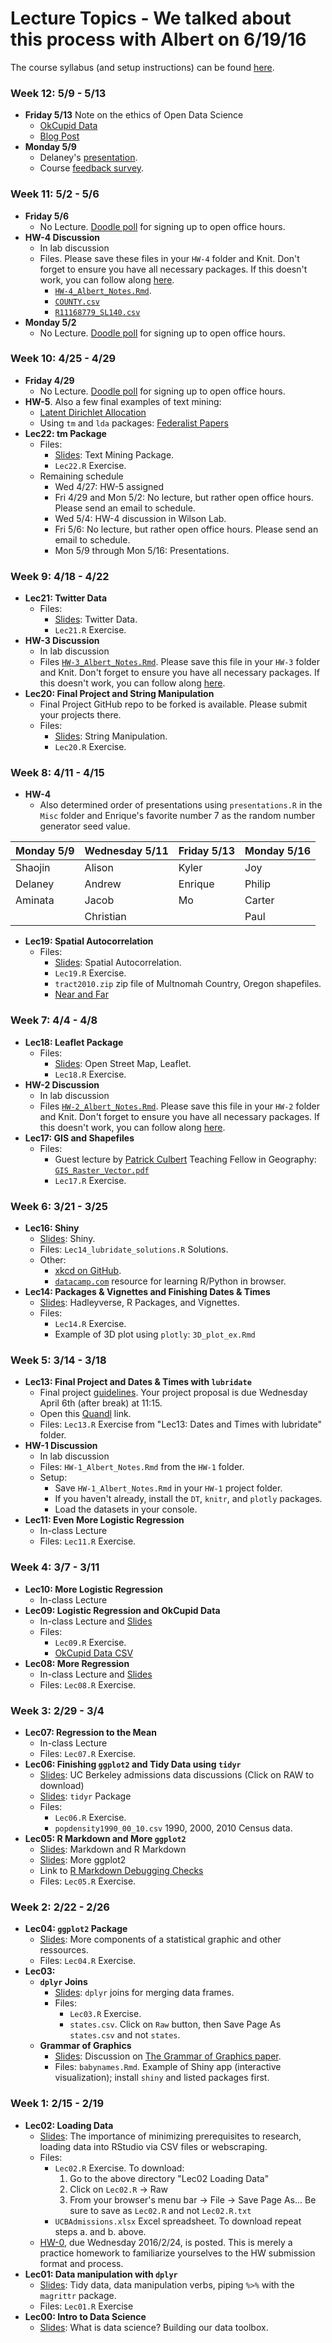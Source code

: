 # Lecture Topics - We talked about this process with Albert on 6/19/16

The course syllabus (and setup instructions) can be found
[here](http://rudeboybert.github.io/teaching/courses/MATH216/2016-02.html).





### Week 12: 5/9 - 5/13

* **Friday 5/13** Note on the ethics of Open Data Science
    + [OkCupid Data](http://www.vox.com/2016/5/12/11666116/70000-okcupid-users-data-release)
    + [Blog Post](https://ironholds.org/blog/when-science-goes-bad-consent-data-and-doubling-down-on-the-internet/)
* **Monday 5/9**
    + Delaney's [presentation](https://docs.google.com/presentation/d/18MnimPhU_fkdKD3YHVMYSvQ-QODQXKhWEtaasa-K1oA/edit?ts=5730a23f#slide=id.g111eeedda4_0_118).
    + Course [feedback survey](https://docs.google.com/forms/d/1zi1-DwintN2SybU3Z-NI0UG-punWmGy4iK1RLxY0Llw/edit).












### Week 11: 5/2 - 5/6

* **Friday 5/6**
    + No Lecture. [Doodle poll](http://doodle.com/poll/iatnxghit7ut7e5p) for signing up to open office hours.
* **HW-4 Discussion**
    + In lab discussion
    + Files. Please save these files in your `HW-4` folder and Knit. Don't forget to ensure
you have all necessary packages. If this doesn't work, you can follow along
[here](http://rpubs.com/rudeboybert/MATH216_HW4_Discussion). 
        + [`HW-4_Albert_Notes.Rmd`](https://raw.githubusercontent.com/Middlebury-Data-Science/HW-4/master/HW-4_Albert_Notes.Rmd).
        + [`COUNTY.csv`](https://raw.githubusercontent.com/Middlebury-Data-Science/HW-4/master/COUNTY.csv)
        + [`R11168779_SL140.csv`](https://raw.githubusercontent.com/Middlebury-Data-Science/HW-4/master/R11168779_SL140.csv)
* **Monday 5/2**
    + No Lecture. [Doodle poll](http://doodle.com/poll/iatnxghit7ut7e5p) for signing up to open office hours.




### Week 10: 4/25 - 4/29

* **Friday 4/29**
    + No Lecture. [Doodle poll](http://doodle.com/poll/iatnxghit7ut7e5p) for signing up to open office hours. 
* **HW-5**. Also a few final examples of text mining:
    + [Latent Dirichlet Allocation](http://blog.echen.me/2011/08/22/introduction-to-latent-dirichlet-allocation/)
    + Using `tm` and `lda` packages: [Federalist Papers](https://github.com/rudeboybert/Federalist)
* **Lec22: tm Package**
    + Files:
        + <a href="http://rpubs.com/rudeboybert/MATH216_Lec22" target="_blank">Slides</a>: Text Mining Package.
        + `Lec22.R` Exercise.
    + Remaining schedule
        + Wed 4/27: HW-5 assigned
        + Fri 4/29 and Mon 5/2: No lecture, but rather open office hours. Please send an email to schedule.
        + Wed 5/4: HW-4 discussion in Wilson Lab.
        + Fri 5/6: No lecture, but rather open office hours. Please send an email to schedule.
        + Mon 5/9 through Mon 5/16: Presentations.





### Week 9: 4/18 - 4/22

* **Lec21: Twitter Data**
    + Files:
        + <a href="http://rpubs.com/rudeboybert/MATH216_Lec21" target="_blank">Slides</a>: Twitter Data.
        + `Lec21.R` Exercise.
* **HW-3 Discussion**
    + In lab discussion
    + Files 
    [`HW-3_Albert_Notes.Rmd`](https://raw.githubusercontent.com/Middlebury-Data-Science/HW-3/master/HW-3_Albert_Notes.Rmd).
    Please save this file in your `HW-3` folder and Knit. Don't forget to ensure
    you have all necessary packages. If this doesn't work, you can follow along
    [here](http://rpubs.com/rudeboybert/MATH216_HW3_Discussion).
* **Lec20: Final Project and String Manipulation**
    + Final Project GitHub repo to be forked is available. Please submit your
    projects there.
    + Files:
        + <a href="http://rpubs.com/rudeboybert/MATH216_Lec20" target="_blank">Slides</a>: String Manipulation.
        + `Lec20.R` Exercise.




### Week 8: 4/11 - 4/15

* **HW-4**
    + Also determined order of presentations using `presentations.R` in the `Misc` folder and Enrique's favorite number 7 as the random number generator seed value.

|Monday 5/9 |Wednesday 5/11 |Friday 5/13 |Monday 5/16 |
|:----------|:--------------|:-----------|:-----------|
|Shaojin    |Alison         |Kyler       |Joy         |
|Delaney    |Andrew         |Enrique     |Philip      |
|Aminata    |Jacob          |Mo          |Carter      |
|           |Christian      |            |Paul        |
* **Lec19: Spatial Autocorrelation**
    + Files:
        + <a href="http://rpubs.com/rudeboybert/MATH216_Lec19" target="_blank">Slides</a>: Spatial Autocorrelation.
        + `Lec19.R` Exercise.
        + `tract2010.zip` zip file of Multnomah Country, Oregon shapefiles. 
        + <a href="https://www.youtube.com/watch?v=iZhEcRrMA-M" target="_blank">Near and Far</a>







### Week 7: 4/4 - 4/8

* **Lec18: Leaflet Package**
    + Files:
        + <a href="http://rpubs.com/rudeboybert/MATH216_Lec18" target="_blank">Slides</a>: Open Street Map, Leaflet.
        + `Lec18.R` Exercise.
* **HW-2 Discussion**
    + In lab discussion
    + Files 
    [`HW-2_Albert_Notes.Rmd`](https://raw.githubusercontent.com/Middlebury-Data-Science/HW-2/master/HW-2_Albert_Notes.Rmd).
    Please save this file in your `HW-2` folder and Knit. Don't forget to ensure
    you have all necessary packages. If this doesn't work, you can follow along
    [here](http://rpubs.com/rudeboybert/MATH216_HW2_Discussion).
* **Lec17: GIS and Shapefiles**
    + Files:
        + Guest lecture by [Patrick
        Culbert](http://www.middlebury.edu/academics/geog/faculty/node/495656)
        Teaching Fellow in Geography:
        [`GIS_Raster_Vector.pdf`](https://github.com/Middlebury-Data-Science/Topics/raw/master/Lec17%20Shapefiles/GIS_Raster_Vector.pdf)
        + `Lec17.R` Exercise.



### Week 6: 3/21 - 3/25


* **Lec16: Shiny**
    + <a href="http://rpubs.com/rudeboybert/MATH216_Lec16" target="_blank">Slides</a>: Shiny.
    + Files: `Lec14_lubridate_solutions.R` Solutions.
    + Other:
        + [xkcd on GitHub](http://explainxkcd.com/wiki/index.php/1597:_Git).
        + [`datacamp.com`](http://www.datacamp.com) resource for learning R/Python in browser.
* **Lec14: Packages & Vignettes and Finishing Dates & Times**
    + <a href="http://rpubs.com/rudeboybert/MATH216_Lec14" target="_blank">Slides</a>: Hadleyverse, R Packages, and Vignettes.
    + Files:
        + `Lec14.R` Exercise.
        + Example of 3D plot using `plotly`: `3D_plot_ex.Rmd`



### Week 5: 3/14 - 3/18

* **Lec13: Final Project and Dates & Times with `lubridate`**
    + Final project [guidelines](http://htmlpreview.github.io/?https://raw.githubusercontent.com/Middlebury-Data-Science/Topics/master/Lec13%20Project/project.html). Your project proposal is due Wednesday April 6th (after break) at 11:15.
    + Open this [Quandl](https://www.quandl.com/data/BAVERAGE/USD-USD-BITCOIN-Weighted-Price) link.
    + Files: `Lec13.R` Exercise from "Lec13: Dates and Times with lubridate" folder.
* **HW-1 Discussion**
    + In lab discussion
    + Files: `HW-1_Albert_Notes.Rmd` from the `HW-1` folder. 
    + Setup:
        + Save `HW-1_Albert_Notes.Rmd` in your `HW-1` project folder.
        + If you haven't already, install the `DT`, `knitr`, and `plotly` packages.
        + Load the datasets in your console.
* **Lec11: Even More Logistic Regression**
    + In-class Lecture
    + Files: `Lec11.R` Exercise.



### Week 4: 3/7 - 3/11

* **Lec10: More Logistic Regression**
    + In-class Lecture
* **Lec09: Logistic Regression and OkCupid Data**
    + In-class Lecture and <a href="http://rpubs.com/rudeboybert/MATH216_Lec09" target="_blank">Slides</a>
    + Files:
        + `Lec09.R` Exercise.
        + [OkCupid Data CSV](https://github.com/rudeboybert/JSE_OkCupid/raw/master/profiles.csv.zip)
* **Lec08: More Regression**
    + In-class Lecture and <a href="http://htmlpreview.github.io/?https://raw.githubusercontent.com/Middlebury-Data-Science/Topics/master/Lec08%20More%20Regression/Orders_of_Magnitude.html#1" target="_blank">Slides</a>
    + Files: `Lec08.R` Exercise.





### Week 3: 2/29 - 3/4

* **Lec07: Regression to the Mean**
    + In-class Lecture
    + Files: `Lec07.R` Exercise.
* **Lec06: Finishing `ggplot2` and Tidy Data using `tidyr`**
    + <a href="https://github.com/Middlebury-Data-Science/Topics/blob/master/Lec06%20Tidy%20Data%20with%20tidyr/UCB.pdf" target="_blank">Slides</a>: UC Berkeley admissions data discussions (Click on RAW to download)
    + <a href="https://github.com/Middlebury-Data-Science/Topics/blob/master/Lec06%20Tidy%20Data%20with%20tidyr/DataWranglingWithR.pdf" target="_blank">Slides</a>: `tidyr` Package
    + Files:
        + `Lec06.R` Exercise.
        + `popdensity1990_00_10.csv` 1990, 2000, 2010 Census data.
* **Lec05: R Markdown and More `ggplot2`**
    + <a href="http://rpubs.com/rudeboybert/MATH216_Lec05b" target="_blank">Slides</a>: Markdown and R Markdown
    + <a href="http://rpubs.com/rudeboybert/MATH216_Lec05" target="_blank">Slides</a>: More ggplot2
    + Link to [R Markdown Debugging Checks](https://docs.google.com/document/d/1P7IyZ4On9OlrCOhygFxjC7XhQqyw8OludwChz-uFd_o/edit?usp=sharing)
    + Files: `Lec05.R` Exercise.






### Week 2: 2/22 - 2/26

* **Lec04: `ggplot2` Package**
    + <a href="http://rpubs.com/rudeboybert/MATH216_Lec04" target="_blank">Slides</a>: More components of a statistical graphic and other ressources.
    + Files: `Lec04.R` Exercise.
* **Lec03:**
    + **`dplyr` Joins**
        + <a href="http://rpubs.com/rudeboybert/MATH216_Lec03a" target="_blank">Slides</a>: `dplyr` joins for merging data frames.
        + Files:
            * `Lec03.R` Exercise.
            * `states.csv`. Click on `Raw` button, then Save Page As `states.csv` and not `states`.
    + **Grammar of Graphics**
        + <a href="http://rpubs.com/rudeboybert/MATH216_Lec03b" target="_blank">Slides</a>: Discussion on [The Grammar of Graphics paper](http://byrneslab.net/classes/biol607/readings/wickham_layered-grammar.pdf).
        + Files: `babynames.Rmd`. Example of Shiny app (interactive visualization); install `shiny` and listed packages first.
      


            


            
### Week 1: 2/15 - 2/19

* **Lec02: Loading Data**
    + <a href="http://rpubs.com/rudeboybert/MATH216_Lec02" target="_blank">Slides</a>: The importance of minimizing prerequisites to research, loading data into RStudio via CSV files or webscraping.
    + Files:
        * `Lec02.R` Exercise. To download:
            1. Go to the above directory "Lec02 Loading Data"
            1. Click on `Lec02.R` -> Raw
            1. From your browser's menu bar -> File -> Save Page As... Be sure to save as `Lec02.R` and not `Lec02.R.txt`
        * `UCBAdmissions.xlsx` Excel spreadsheet. To download repeat steps a. and b. above.
    + <a href="https://github.com/Middlebury-Data-Science/HW-0" target="_blank">HW-0</a>, due Wednesday 2016/2/24, is posted. This is merely a practice homework to familiarize yourselves to the HW submission format and process.
* **Lec01: Data manipulation with `dplyr`**
    + <a href="http://rpubs.com/rudeboybert/MATH216_Lec01" target="_blank">Slides</a>: Tidy data, data manipulation verbs, piping `%>%` with the `magrittr` package.
    + Files: `Lec01.R` Exercise
* **Lec00: Intro to Data Science**
    + <a href="http://rpubs.com/rudeboybert/MATH216_Lec00" target="_blank">Slides</a>: What is data science? Building our data toolbox.
    
    
    
